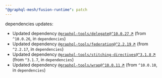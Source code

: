 ```yaml
---
"@graphql-mesh/fusion-runtime": patch
---
```

dependencies updates:
  - Updated dependency [`@graphql-tools/delegate@^10.0.27` ↗︎](https://www.npmjs.com/package/@graphql-tools/delegate/v/10.0.27) (from `^10.0.26`, in `dependencies`)
  - Updated dependency [`@graphql-tools/federation@^2.2.19` ↗︎](https://www.npmjs.com/package/@graphql-tools/federation/v/2.2.19) (from `^2.2.17`, in `dependencies`)
  - Updated dependency [`@graphql-tools/stitching-directives@^3.1.8` ↗︎](https://www.npmjs.com/package/@graphql-tools/stitching-directives/v/3.1.8) (from `^3.1.7`, in `dependencies`)
  - Updated dependency [`@graphql-tools/wrap@^10.0.11` ↗︎](https://www.npmjs.com/package/@graphql-tools/wrap/v/10.0.11) (from `^10.0.10`, in `dependencies`)
